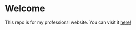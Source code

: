 # Welcome

This repo is for my professional website. You can visit it [here!](https://www.phamnguyen.me/)

